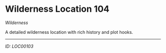 # Wilderness Location 104

*Wilderness*

A detailed wilderness location with rich history and plot hooks.

---
*ID: LOC00103*